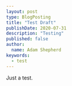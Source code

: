 ```yaml
---
layout: post
type: BlogPosting
title: "Test Draft"
publishDate: 2020-07-31
description: "Testing"
published: false
author: 
  name: Adam Shepherd
keywords: 
  - test
---
```


Just a test.

